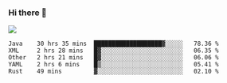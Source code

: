 ### Hi there 👋
![](https://github-readme-stats.vercel.app/api?username=tuichenchuxin)
<!--START_SECTION:waka-->
```text
Java    30 hrs 35 mins  ███████████████████▓░░░░░   78.36 % 
XML     2 hrs 28 mins   █▓░░░░░░░░░░░░░░░░░░░░░░░   06.35 % 
Other   2 hrs 21 mins   █▓░░░░░░░░░░░░░░░░░░░░░░░   06.06 % 
YAML    2 hrs 6 mins    █▒░░░░░░░░░░░░░░░░░░░░░░░   05.41 % 
Rust    49 mins         ▓░░░░░░░░░░░░░░░░░░░░░░░░   02.10 % 
```
<!--END_SECTION:waka-->
